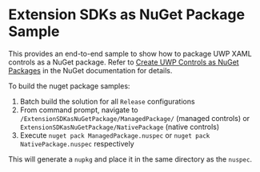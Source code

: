 	
# Extension SDKs as NuGet Package Sample
This provides an end-to-end sample to show how to package UWP XAML controls as a NuGet package. Refer to [Create UWP Controls as NuGet Packages](https://docs.microsoft.com/en-us/nuget/guides/create-uwp-controls) in the NuGet documentation for details.

To build the nuget package samples:

1. Batch build the solution for all `Release` configurations
2. From command prompt, navigate to `/ExtensionSDKasNuGetPackage/ManagedPackage/` (managed controls) or `ExtensionSDKasNuGetPackage/NativePackage` (native controls)
3. Execute `nuget pack ManagedPackage.nuspec` or `nuget pack NativePackage.nuspec` respectively

This will generate a `nupkg` and place it in the same directory as the `nuspec`.
